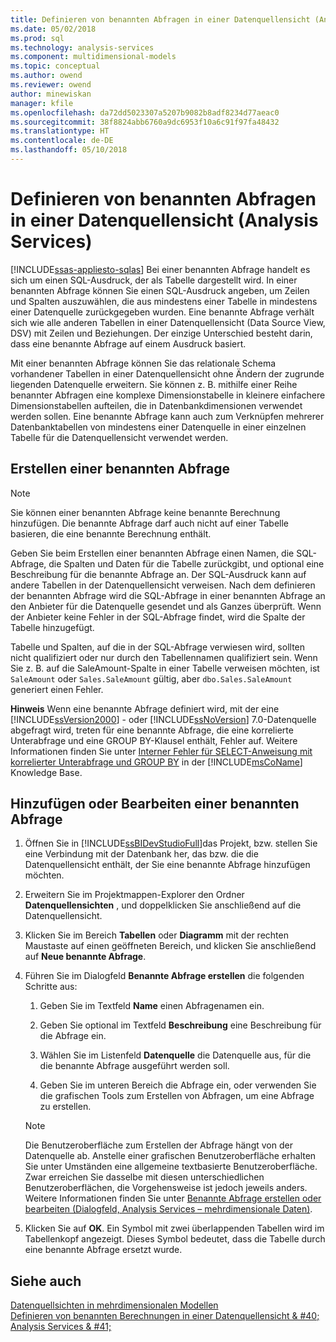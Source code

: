 ```yaml
---
title: Definieren von benannten Abfragen in einer Datenquellensicht (Analysis Services) | Microsoft Docs
ms.date: 05/02/2018
ms.prod: sql
ms.technology: analysis-services
ms.component: multidimensional-models
ms.topic: conceptual
ms.author: owend
ms.reviewer: owend
author: minewiskan
manager: kfile
ms.openlocfilehash: da72dd5023307a5207b9082b8adf8234d77aeac0
ms.sourcegitcommit: 38f8824abb6760a9dc6953f10a6c91f97fa48432
ms.translationtype: HT
ms.contentlocale: de-DE
ms.lasthandoff: 05/10/2018
---
```

# <a name="define-named-queries-in-a-data-source-view-analysis-services"></a>Definieren von benannten Abfragen in einer Datenquellensicht (Analysis Services)
[!INCLUDE[ssas-appliesto-sqlas](../../includes/ssas-appliesto-sqlas.md)]
  Bei einer benannten Abfrage handelt es sich um einen SQL-Ausdruck, der als Tabelle dargestellt wird. In einer benannten Abfrage können Sie einen SQL-Ausdruck angeben, um Zeilen und Spalten auszuwählen, die aus mindestens einer Tabelle in mindestens einer Datenquelle zurückgegeben wurden. Eine benannte Abfrage verhält sich wie alle anderen Tabellen in einer Datenquellensicht (Data Source View, DSV) mit Zeilen und Beziehungen. Der einzige Unterschied besteht darin, dass eine benannte Abfrage auf einem Ausdruck basiert.  
  
 Mit einer benannten Abfrage können Sie das relationale Schema vorhandener Tabellen in einer Datenquellensicht ohne Ändern der zugrunde liegenden Datenquelle erweitern. Sie können z. B. mithilfe einer Reihe benannter Abfragen eine komplexe Dimensionstabelle in kleinere einfachere Dimensionstabellen aufteilen, die in Datenbankdimensionen verwendet werden sollen. Eine benannte Abfrage kann auch zum Verknüpfen mehrerer Datenbanktabellen von mindestens einer Datenquelle in einer einzelnen Tabelle für die Datenquellensicht verwendet werden.  
  
## <a name="creating-a-named-query"></a>Erstellen einer benannten Abfrage  
  
> [!NOTE]  
>  Sie können einer benannten Abfrage keine benannte Berechnung hinzufügen. Die benannte Abfrage darf auch nicht auf einer Tabelle basieren, die eine benannte Berechnung enthält.  
  
 Geben Sie beim Erstellen einer benannten Abfrage einen Namen, die SQL-Abfrage, die Spalten und Daten für die Tabelle zurückgibt, und optional eine Beschreibung für die benannte Abfrage an. Der SQL-Ausdruck kann auf andere Tabellen in der Datenquellensicht verweisen. Nach dem definieren der benannten Abfrage wird die SQL-Abfrage in einer benannten Abfrage an den Anbieter für die Datenquelle gesendet und als Ganzes überprüft. Wenn der Anbieter keine Fehler in der SQL-Abfrage findet, wird die Spalte der Tabelle hinzugefügt.  
  
 Tabelle und Spalten, auf die in der SQL-Abfrage verwiesen wird, sollten nicht qualifiziert oder nur durch den Tabellennamen qualifiziert sein. Wenn Sie z. B. auf die SaleAmount-Spalte in einer Tabelle verweisen möchten, ist `SaleAmount` oder `Sales.SaleAmount` gültig, aber `dbo.Sales.SaleAmount` generiert einen Fehler.  
  
 **Hinweis** Wenn eine benannte Abfrage definiert wird, mit der eine [!INCLUDE[ssVersion2000](../../includes/ssversion2000-md.md)] - oder [!INCLUDE[ssNoVersion](../../includes/ssnoversion-md.md)] 7.0-Datenquelle abgefragt wird, treten für eine benannte Abfrage, die eine korrelierte Unterabfrage und eine GROUP BY-Klausel enthält, Fehler auf. Weitere Informationen finden Sie unter [Interner Fehler für SELECT-Anweisung mit korrelierter Unterabfrage und GROUP BY](http://support.microsoft.com/kb/274729) in der [!INCLUDE[msCoName](../../includes/msconame-md.md)] Knowledge Base.  
  
## <a name="add-or-edit-a-named-query"></a>Hinzufügen oder Bearbeiten einer benannten Abfrage  
  
1.  Öffnen Sie in [!INCLUDE[ssBIDevStudioFull](../../includes/ssbidevstudiofull-md.md)]das Projekt, bzw. stellen Sie eine Verbindung mit der Datenbank her, das bzw. die die Datenquellensicht enthält, der Sie eine benannte Abfrage hinzufügen möchten.  
  
2.  Erweitern Sie im Projektmappen-Explorer den Ordner **Datenquellensichten** , und doppelklicken Sie anschließend auf die Datenquellensicht.  
  
3.  Klicken Sie im Bereich **Tabellen** oder **Diagramm** mit der rechten Maustaste auf einen geöffneten Bereich, und klicken Sie anschließend auf **Neue benannte Abfrage**.  
  
4.  Führen Sie im Dialogfeld **Benannte Abfrage erstellen** die folgenden Schritte aus:  
  
    1.  Geben Sie im Textfeld **Name** einen Abfragenamen ein.  
  
    2.  Geben Sie optional im Textfeld **Beschreibung** eine Beschreibung für die Abfrage ein.  
  
    3.  Wählen Sie im Listenfeld **Datenquelle** die Datenquelle aus, für die die benannte Abfrage ausgeführt werden soll.  
  
    4.  Geben Sie im unteren Bereich die Abfrage ein, oder verwenden Sie die grafischen Tools zum Erstellen von Abfragen, um eine Abfrage zu erstellen.  
  
    > [!NOTE]  
    >  Die Benutzeroberfläche zum Erstellen der Abfrage hängt von der Datenquelle ab. Anstelle einer grafischen Benutzeroberfläche erhalten Sie unter Umständen eine allgemeine textbasierte Benutzeroberfläche. Zwar erreichen Sie dasselbe mit diesen unterschiedlichen Benutzeroberflächen, die Vorgehensweise ist jedoch jeweils anders. Weitere Informationen finden Sie unter [Benannte Abfrage erstellen oder bearbeiten &#40;Dialogfeld, Analysis Services – mehrdimensionale Daten&#41;](http://msdn.microsoft.com/library/8e192ad6-a0b1-4e21-bb3f-087c93e62941).  
  
5.  Klicken Sie auf **OK**. Ein Symbol mit zwei überlappenden Tabellen wird im Tabellenkopf angezeigt. Dieses Symbol bedeutet, dass die Tabelle durch eine benannte Abfrage ersetzt wurde.  
  
## <a name="see-also"></a>Siehe auch  
 [Datenquellsichten in mehrdimensionalen Modellen](../../analysis-services/multidimensional-models/data-source-views-in-multidimensional-models.md)   
 [Definieren von benannten Berechnungen in einer Datenquellensicht & #40; Analysis Services & #41;](../../analysis-services/multidimensional-models/define-named-calculations-in-a-data-source-view-analysis-services.md)  
  
  
